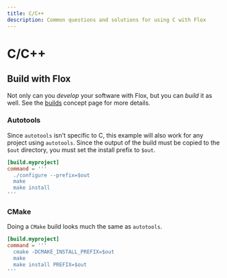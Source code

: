```yaml
---
title: C/C++
description: Common questions and solutions for using C with Flox
---
```


# C/C++

## Build with Flox

Not only can you _develop_ your software with Flox, but you can _build_ it as well.
See the [builds][build-concept] concept page for more details.

### Autotools

Since `autotools` isn't specific to C, this example will also work for any project using `autotools`.
Since the output of the build must be copied to the `$out` directory, you must set the install prefix to `$out`.

```toml
[build.myproject]
command = '''
  ./configure --prefix=$out
  make
  make install
'''
```

### CMake

Doing a `CMake` build looks much the same as `autotools`.

```toml
[build.myproject]
command = '''
  cmake -DCMAKE_INSTALL_PREFIX=$out
  make
  make install PREFIX=$out
'''
```

[build-concept]: ../../concepts/manifest-builds.md

